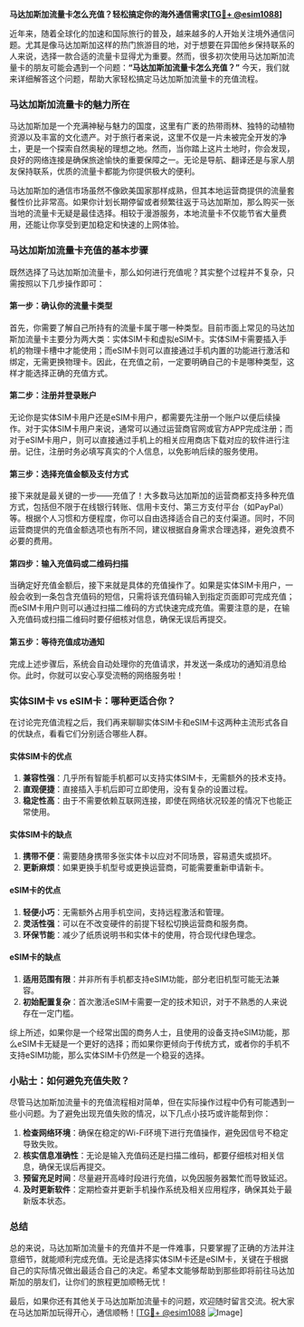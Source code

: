 **马达加斯加流量卡怎么充值？轻松搞定你的海外通信需求[[TG💪+ @esim1088](https://t.me/s/esim1088)]**

近年来，随着全球化的加速和国际旅行的普及，越来越多的人开始关注境外通信问题。尤其是像马达加斯加这样的热门旅游目的地，对于想要在异国他乡保持联系的人来说，选择一款合适的流量卡显得尤为重要。然而，很多初次使用马达加斯加流量卡的朋友可能会遇到一个问题：**“马达加斯加流量卡怎么充值？”** 今天，我们就来详细解答这个问题，帮助大家轻松搞定马达加斯加流量卡的充值流程。

### 马达加斯加流量卡的魅力所在

马达加斯加是一个充满神秘与魅力的国度，这里有广袤的热带雨林、独特的动植物资源以及丰富的文化遗产。对于旅行者来说，这里不仅是一片未被完全开发的净土，更是一个探索自然奥秘的理想之地。然而，当你踏上这片土地时，你会发现，良好的网络连接是确保旅途愉快的重要保障之一。无论是导航、翻译还是与家人朋友保持联系，优质的流量卡都能为你提供极大的便利。

马达加斯加的通信市场虽然不像欧美国家那样成熟，但其本地运营商提供的流量套餐性价比非常高。如果你计划长期停留或者频繁往返于马达加斯加，那么购买一张当地的流量卡无疑是最佳选择。相较于漫游服务，本地流量卡不仅能节省大量费用，还能让你享受到更加稳定和快速的上网体验。

### 马达加斯加流量卡充值的基本步骤

既然选择了马达加斯加流量卡，那么如何进行充值呢？其实整个过程并不复杂，只需按照以下几步操作即可：

#### 第一步：确认你的流量卡类型
首先，你需要了解自己所持有的流量卡属于哪一种类型。目前市面上常见的马达加斯加流量卡主要分为两大类：实体SIM卡和虚拟eSIM卡。实体SIM卡需要插入手机的物理卡槽中才能使用；而eSIM卡则可以直接通过手机内置的功能进行激活和绑定，无需更换物理卡。因此，在充值之前，一定要明确自己的卡是哪种类型，这样才能选择正确的充值方式。

#### 第二步：注册并登录账户
无论你是实体SIM卡用户还是eSIM卡用户，都需要先注册一个账户以便后续操作。对于实体SIM卡用户来说，通常可以通过运营商官网或官方APP完成注册；而对于eSIM卡用户，则可以直接通过手机上的相关应用商店下载对应的软件进行注册。记住，注册时务必填写真实的个人信息，以免影响后续的服务使用。

#### 第三步：选择充值金额及支付方式
接下来就是最关键的一步——充值了！大多数马达加斯加的运营商都支持多种充值方式，包括但不限于在线银行转账、信用卡支付、第三方支付平台（如PayPal）等。根据个人习惯和方便程度，你可以自由选择适合自己的支付渠道。同时，不同运营商提供的充值金额选项也有所不同，建议根据自身需求合理选择，避免浪费不必要的费用。

#### 第四步：输入充值码或二维码扫描
当确定好充值金额后，接下来就是具体的充值操作了。如果是实体SIM卡用户，一般会收到一条包含充值码的短信，只需将该充值码输入到指定页面即可完成充值；而eSIM卡用户则可以通过扫描二维码的方式快速完成充值。需要注意的是，在输入充值码或扫描二维码时要仔细核对信息，确保无误后再提交。

#### 第五步：等待充值成功通知
完成上述步骤后，系统会自动处理你的充值请求，并发送一条成功的通知消息给你。此时，你就可以安心享受流畅的网络服务啦！

### 实体SIM卡 vs eSIM卡：哪种更适合你？

在讨论完充值流程之后，我们再来聊聊实体SIM卡和eSIM卡这两种主流形式各自的优缺点，看看它们分别适合哪些人群。

#### 实体SIM卡的优点
1. **兼容性强**：几乎所有智能手机都可以支持实体SIM卡，无需额外的技术支持。
2. **直观便捷**：直接插入手机后即可立即使用，没有复杂的设置过程。
3. **稳定性高**：由于不需要依赖互联网连接，即使在网络状况较差的情况下也能正常使用。

#### 实体SIM卡的缺点
1. **携带不便**：需要随身携带多张实体卡以应对不同场景，容易遗失或损坏。
2. **更新麻烦**：如果更换手机型号或更换运营商，可能需要重新申请新卡。

#### eSIM卡的优点
1. **轻便小巧**：无需额外占用手机空间，支持远程激活和管理。
2. **灵活性强**：可以在不改变硬件的前提下轻松切换运营商和服务商。
3. **环保节能**：减少了纸质说明书和实体卡的使用，符合现代绿色理念。

#### eSIM卡的缺点
1. **适用范围有限**：并非所有手机都支持eSIM功能，部分老旧机型可能无法兼容。
2. **初始配置复杂**：首次激活eSIM卡需要一定的技术知识，对于不熟悉的人来说存在一定门槛。

综上所述，如果你是一个经常出国的商务人士，且使用的设备支持eSIM功能，那么eSIM卡无疑是一个更好的选择；而如果你更倾向于传统方式，或者你的手机不支持eSIM功能，那么实体SIM卡仍然是一个稳妥的选择。

### 小贴士：如何避免充值失败？

尽管马达加斯加流量卡的充值流程相对简单，但在实际操作过程中仍有可能遇到一些小问题。为了避免出现充值失败的情况，以下几点小技巧或许能帮到你：

1. **检查网络环境**：确保在稳定的Wi-Fi环境下进行充值操作，避免因信号不稳定导致失败。
2. **核实信息准确性**：无论是输入充值码还是扫描二维码，都要仔细核对相关信息，确保无误后再提交。
3. **预留充足时间**：尽量避开高峰时段进行充值，以免因服务器繁忙而导致延迟。
4. **及时更新软件**：定期检查并更新手机操作系统及相关应用程序，确保其处于最新版本状态。

### 总结

总的来说，马达加斯加流量卡的充值并不是一件难事，只要掌握了正确的方法并注意细节，就能顺利完成充值。无论是选择实体SIM卡还是eSIM卡，关键在于根据自己的实际情况做出最适合自己的决定。希望本文能够帮助到那些即将前往马达加斯加的朋友们，让你们的旅程更加顺畅无忧！

最后，如果你还有其他关于马达加斯加流量卡的问题，欢迎随时留言交流。祝大家在马达加斯加玩得开心，通信顺畅！[[TG💪+ @esim1088](https://t.me/s/esim1088) ![Image](https://i.postimg.cc/4NQfJmqS/Snipaste-2025-05-13-00-14-12.png)]